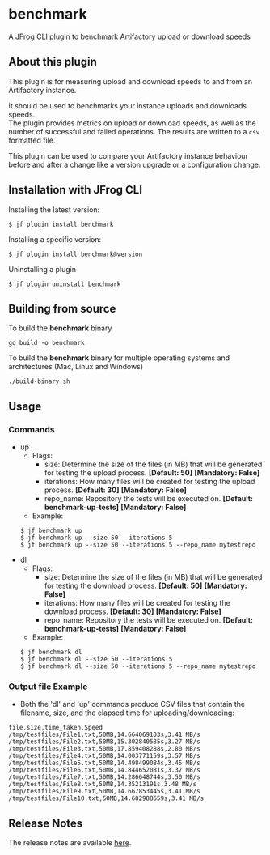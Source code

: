 # benchmark
A [JFrog CLI plugin](https://www.jfrog.com/confluence/display/CLI/JFrog+CLI#JFrogCLI-JFrogCLIPlugins) to benchmark Artifactory upload or download speeds

## About this plugin
This plugin is for measuring upload and download speeds to and from an Artifactory instance.

It should be used to benchmarks your instance uploads and downloads speeds.<br>
The plugin provides metrics on upload or download speeds, as well as the number of successful and failed operations. The results are written to a `csv` formatted file.

This plugin can be used to compare your Artifactory instance behaviour before and after a change like a version upgrade or a configuration change.

## Installation with JFrog CLI
Installing the latest version:

`$ jf plugin install benchmark`

Installing a specific version:

`$ jf plugin install benchmark@version`

Uninstalling a plugin

`$ jf plugin uninstall benchmark`

## Building from source
To build the **benchmark** binary
```shell
go build -o benchmark
```
To build the **benchmark** binary for multiple operating systems and architectures (Mac, Linux and Windows)
```shell
./build-binary.sh
```

## Usage
### Commands
* up
    - Flags:
        - size: Determine the size of the files (in MB) that will be generated for testing the upload process. **[Default: 50]** **[Mandatory: False]**
        - iterations: How many files will be created for testing the upload process. **[Default: 30]** **[Mandatory: False]**
        - repo_name: Repository the tests will be executed on. **[Default: benchmark-up-tests]** **[Mandatory: False]**
    - Example:
    ```
  $ jf benchmark up
  $ jf benchmark up --size 50 --iterations 5
  $ jf benchmark up --size 50 --iterations 5 --repo_name mytestrepo
  ```
* dl
    - Flags:
        - size: Determine the size of the files (in MB) that will be generated for testing the download process. **[Default: 50]** **[Mandatory: False]**
        - iterations: How many files will be created for testing the download process. **[Default: 30]** **[Mandatory: False]**
        - repo_name: Repository the tests will be executed on. **[Default: benchmark-up-tests]** **[Mandatory: False]**
    - Example:
    ```
  $ jf benchmark dl  
  $ jf benchmark dl --size 50 --iterations 5
  $ jf benchmark dl --size 50 --iterations 5 --repo_name mytestrepo
  ```

### Output file Example
* Both the 'dl' and 'up' commands produce CSV files that contain the filename, size, and the elapsed time for uploading/downloading:
```
file,size,time_taken,Speed
/tmp/testfiles/File1.txt,50MB,14.664069103s,3.41 MB/s
/tmp/testfiles/File2.txt,50MB,15.302840585s,3.27 MB/s
/tmp/testfiles/File3.txt,50MB,17.859408288s,2.80 MB/s
/tmp/testfiles/File4.txt,50MB,14.003771159s,3.57 MB/s
/tmp/testfiles/File5.txt,50MB,14.498499084s,3.45 MB/s
/tmp/testfiles/File6.txt,50MB,14.844652081s,3.37 MB/s
/tmp/testfiles/File7.txt,50MB,14.286648744s,3.50 MB/s
/tmp/testfiles/File8.txt,50MB,14.35213191s,3.48 MB/s
/tmp/testfiles/File9.txt,50MB,14.667853445s,3.41 MB/s
/tmp/testfiles/File10.txt,50MB,14.682988659s,3.41 MB/s
```


## Release Notes
The release notes are available [here](RELEASE.md).